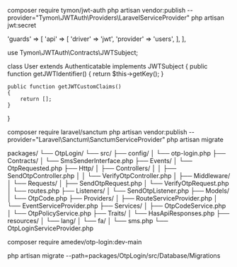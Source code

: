 composer require tymon/jwt-auth
php artisan vendor:publish --provider="Tymon\JWTAuth\Providers\LaravelServiceProvider"
php artisan jwt:secret

'guards' => [
        'api' => [
             'driver' => 'jwt',
             'provider' => 'users',
        ],
],

use Tymon\JWTAuth\Contracts\JWTSubject;

class User extends Authenticatable implements JWTSubject
{
public function getJWTIdentifier()
{
return $this->getKey();
}

    public function getJWTCustomClaims()
    {
        return [];
    }
}




composer require laravel/sanctum
php artisan vendor:publish --provider="Laravel\Sanctum\SanctumServiceProvider"
php artisan migrate

packages/
└── OtpLogin/
   └── src/
      ├── config/
      │   └── otp-login.php
      ├── Contracts/
      │   └── SmsSenderInterface.php
      ├── Events/
      │   └── OtpRequested.php
      ├── Http/
      │   ├── Controllers/
      │   │   ├── SendOtpController.php
      │   │   └── VerifyOtpController.php
      │   ├── Middleware/
      │   └── Requests/
      │       ├── SendOtpRequest.php
      │       └── VerifyOtpRequest.php
      │   └── routes.php
      ├── Listeners/
      │   └── SendOtpListener.php
      ├── Models/
      │   └── OtpCode.php
      ├── Providers/
      │   ├── RouteServiceProvider.php
      │   └── EventServiceProvider.php
      ├── Services/
      │   ├── OtpCodeService.php
      │   └── OtpPolicyService.php
      ├── Traits/
      │   └── HasApiResponses.php
      ├── resources/
      │   └── lang/
      │       └── fa/
      │           └── sms.php
      └── OtpLoginServiceProvider.php

composer require amedev/otp-login:dev-main

php artisan migrate --path=packages/OtpLogin/src/Database/Migrations

